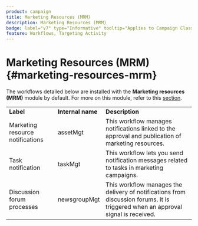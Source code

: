 ```yaml
---
product: campaign
title: Marketing Resources (MRM)
description: Marketing Resources (MRM)
badge: label="v7" type="Informative" tooltip="Applies to Campaign Classic v7 only"
feature: Workflows, Targeting Activity
---
```


# Marketing Resources (MRM){#marketing-resources-mrm}



The workflows detailed below are installed with the **Marketing resources (MRM)** module by default. For more on this module, refer to this [section](../../campaign/using/designing-marketing-campaigns.md).

<table> 
 <tbody> 
  <tr> 
   <td> <strong>Label</strong><br /> </td> 
   <td> <strong>Internal name</strong><br /> </td> 
   <td> <strong>Description</strong><br /> </td> 
  </tr> 
  <tr> 
   <td> <span class="uicontrol">Marketing resource notifications</span> <br /> </td> 
   <td> <span class="uicontrol">assetMgt</span> <br /> </td> 
   <td> This workflow manages notifications linked to the approval and publication of marketing resources. <br /> </td> 
  </tr> 
  <tr> 
   <td> <span class="uicontrol">Task notification</span> <br /> </td> 
   <td> <span class="uicontrol">taskMgt</span> <br /> </td> 
   <td> This workflow lets you send notification messages related to tasks in marketing campaigns.<br /> </td> 
  </tr> 
  <tr> 
   <td> <span class="uicontrol">Discussion forum processes</span> <br /> </td> 
   <td> <span class="uicontrol">newsgroupMgt</span> <br /> </td> 
   <td> This workflow manages the delivery of notifications from discussion forums. It is triggered when an approval signal is received.<br /> </td> 
  </tr> 
 </tbody> 
</table>

